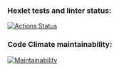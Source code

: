 ### Hexlet tests and linter status:
[![Actions Status](https://github.com/0x8251ae8c/frontend-project-44/workflows/hexlet-check/badge.svg)](https://github.com/0x8251ae8c/frontend-project-44/actions)

### Code Climate maintainability:
[![Maintainability](https://api.codeclimate.com/v1/badges/9a68d42ec6c19b7f34a7/maintainability)](https://codeclimate.com/github/0x8251ae8c/frontend-project-44/maintainability)